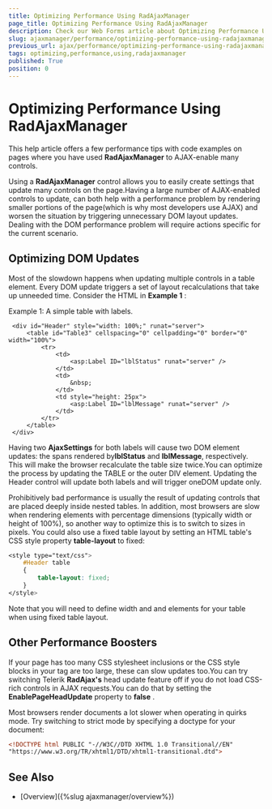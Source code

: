 ```yaml
---
title: Optimizing Performance Using RadAjaxManager
page_title: Optimizing Performance Using RadAjaxManager
description: Check our Web Forms article about Optimizing Performance Using RadAjaxManager.
slug: ajaxmanager/performance/optimizing-performance-using-radajaxmanager
previous_url: ajax/performance/optimizing-performance-using-radajaxmanager
tags: optimizing,performance,using,radajaxmanager
published: True
position: 0
---
```


# Optimizing Performance Using RadAjaxManager



This help article offers a few performance tips with code examples on pages where you have used **RadAjaxManager** to AJAX-enable many controls.

Using a **RadAjaxManager** control allows you to easily create settings that update many controls on the page.Having a large number of AJAX-enabled controls to update, can both help with a performance problem by rendering smaller portions of the page(which is why most developers use AJAX) and worsen the situation by triggering unnecessary DOM layout updates. Dealing with the DOM performance problem will require actions specific for the current scenario.

## Optimizing DOM Updates

Most of the slowdown happens when updating multiple controls in a table element. Every DOM update triggers a set of layout recalculations that take up unneeded time. Consider the HTML in **Example 1** :

Example 1: A simple table with labels.

````ASP.NET
 <div id="Header" style="width: 100%;" runat="server">
	 <table id="Table3" cellspacing="0" cellpadding="0" border="0" width="100%">
	     <tr>
	         <td>
	             <asp:Label ID="lblStatus" runat="server" />
	         </td>
	         <td>
	             &nbsp;
	         </td>
	         <td style="height: 25px">
	             <asp:Label ID="lblMessage" runat="server" />
	         </td>
	     </tr>
	 </table>
 </div>
````



Having two **AjaxSettings** for both labels will cause two DOM element updates: the spans rendered by**lblStatus** and **lblMessage**, respectively. This will make the browser recalculate the table size twice.You can optimize the process by updating the TABLE or the outer DIV element. Updating the Header control will update both labels and will trigger oneDOM update only.

Prohibitively bad performance is usually the result of updating controls that are placed deeply inside nested tables. In addition, most browsers are slow when rendering elements with percentage dimensions (typically width or height of 100%), so another way to optimize this is to switch to sizes in pixels. You could also use a fixed table layout by setting an HTML table's CSS style property **table-layout** to fixed:

````CSS
<style type="text/css">
	#Header table
	{
	    table-layout: fixed;
	}
</style>
````



Note that you will need to define width and <colgroup> and <col> elements for your table when using fixed table layout.

## Other Performance Boosters

If your page has too many CSS stylesheet inclusions or the CSS style blocks in your <head> tag are too large, these can slow updates too.You can try switching Telerik **RadAjax's** head update feature off if you do not load CSS-rich controls in AJAX requests.You can do that by setting the **EnablePageHeadUpdate** property to **false** .

Most browsers render documents a lot slower when operating in quirks mode. Try switching to strict mode by specifying a doctype for your document:

````XML
<!DOCTYPE html PUBLIC "-//W3C//DTD XHTML 1.0 Transitional//EN"
"https://www.w3.org/TR/xhtml1/DTD/xhtml1-transitional.dtd">
````



## See Also

 * [Overview]({%slug ajaxmanager/overview%})

